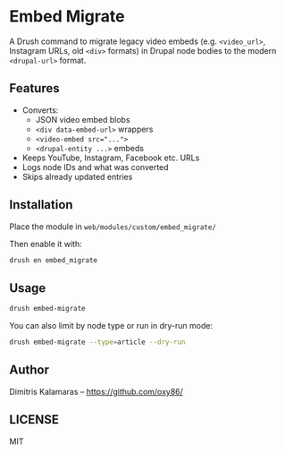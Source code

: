 # Embed Migrate

A Drush command to migrate legacy video embeds (e.g. `<video_url>`, Instagram URLs, old `<div>` formats) in Drupal node bodies to the modern `<drupal-url>` format.

## Features

- Converts:
  - JSON video embed blobs
  - `<div data-embed-url>` wrappers
  - `<video-embed src="...">`
  - `<drupal-entity ...>` embeds
- Keeps YouTube, Instagram, Facebook etc. URLs
- Logs node IDs and what was converted
- Skips already updated entries

## Installation

Place the module in `web/modules/custom/embed_migrate/`

Then enable it with:

```bash
drush en embed_migrate
```

## Usage

```bash
drush embed-migrate
```

You can also limit by node type or run in dry-run mode:

```bash
drush embed-migrate --type=article --dry-run
```

## Author

Dimitris Kalamaras – https://github.com/oxy86/

## LICENSE 

MIT
